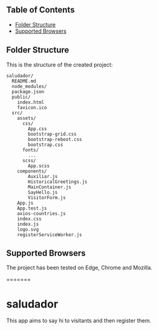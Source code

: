 
## Table of Contents

- [Folder Structure](#folder-structure)
- [Supported Browsers](#supported-browsers)


## Folder Structure

This is the structure of the created project:

```
saludador/
  README.md
  node_modules/
  package.json
  public/
    index.html
    favicon.ico
  src/
    assets/
      css/
        App.css
        bootstrap-grid.css
        bootstrap-reboot.css
        bootstrap.css
      fonts/
        ...
      scss/
        App.scss
    components/
        Auxiliar.js
        HistoricalGreetings.js
        MainContainer.js
        SayHello.js
        VisitorForm.js
    App.js
    App.test.js
    axios-countries.js
    index.css
    index.js
    logo.svg
    registerServiceWorker.js
```

## Supported Browsers

The project has been tested on Edge, Chrome and Mozilla.

=======
# saludador
This app aims to say hi to visitants and then register them.

